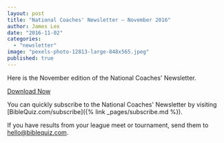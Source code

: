 ```yaml
---
layout: post
title: "National Coaches' Newsletter – November 2016"
author: James Lex
date: "2016-11-02"
categories: 
  - "newsletter"
image: "pexels-photo-12813-large-848x565.jpeg"
published: true
---
```


Here is the November edition of the National Coaches' Newsletter.

<a href="{% link assets/2016/Nov-2016.pdf %}" class="button is-primary">Download Now</a>

You can quickly subscribe to the National Coaches' Newsletter by visiting [BibleQuiz.com/subscribe]({% link _pages/subscribe.md %}).

If you have results from your league meet or tournament, send them to [hello@biblequiz.com](mailto:hello@biblequiz.com).
